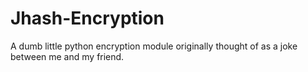 # Jhash-Encryption
A dumb little python encryption module originally thought of as a joke between me and my friend.
